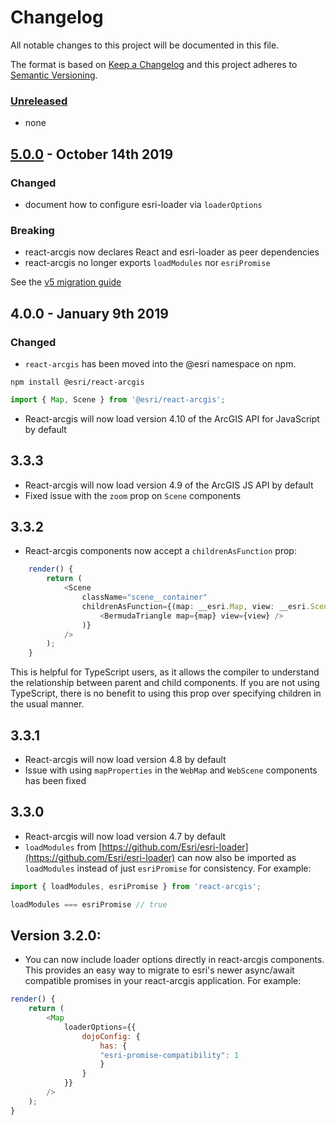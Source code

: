 # Changelog

All notable changes to this project will be documented in this file.

The format is based on [Keep a Changelog](http://keepachangelog.com/en/1.0.0/)
and this project adheres to [Semantic Versioning](http://semver.org/spec/v2.0.0.html).

### [Unreleased][HEAD]

- none

## [5.0.0] - October 14th 2019

### Changed
- document how to configure esri-loader via `loaderOptions`

### Breaking
- react-arcgis now declares React and esri-loader as peer dependencies
- react-arcgis no longer exports `loadModules` nor `esriPromise`

See the [v5 migration guide](./README.md#from-v4-to-v5)

## 4.0.0 - January 9th 2019

### Changed
- `react-arcgis` has been moved into the @esri namespace on npm.

```shell
npm install @esri/react-arcgis
```
```js
import { Map, Scene } from '@esri/react-arcgis';
```
- React-arcgis will now load version 4.10 of the ArcGIS API for JavaScript by default

## 3.3.3

- React-arcgis will now load version 4.9 of the ArcGIS JS API by default
- Fixed issue with the `zoom` prop on `Scene` components

## 3.3.2

- React-arcgis components now accept a `childrenAsFunction` prop:

```ts
    render() {
        return (
            <Scene
                className="scene__container"
                childrenAsFunction={(map: __esri.Map, view: __esri.SceneView) => (
                    <BermudaTriangle map={map} view={view} />
                )}
            />
        );
    }
```

This is helpful for TypeScript users, as it allows the compiler to understand the relationship between parent and child components. If you are not using TypeScript, there is no benefit to using this prop over specifying children in the usual manner.

## 3.3.1

- React-arcgis will now load version 4.8 by default
- Issue with using `mapProperties` in the `WebMap` and `WebScene` components has been fixed

## 3.3.0

- React-arcgis will now load version 4.7 by default
- `loadModules` from [https://github.com/Esri/esri-loader](https://github.com/Esri/esri-loader) can now also be imported as `loadModules` instead of just `esriPromise` for consistency. For example:

```js
import { loadModules, esriPromise } from 'react-arcgis';

loadModules === esriPromise // true
```

## Version 3.2.0:

- You can now include loader options directly in react-arcgis components. This provides an easy way to migrate to esri's newer async/await compatible promises in your react-arcgis application. For example:

```js
render() {
    return (
        <Map
            loaderOptions={{
                dojoConfig: {
                    has: {
                    "esri-promise-compatibility": 1
                    }
                }
            }}
        />
    );
}
```
[5.0.0]: https://github.com/Esri/react-arcgis/compare/v4.0.0...5.0.0 "5.0.0"
[HEAD]: https://github.com/Esri/react-arcgis/compare/5.0.0...HEAD "Unreleased Changes"
